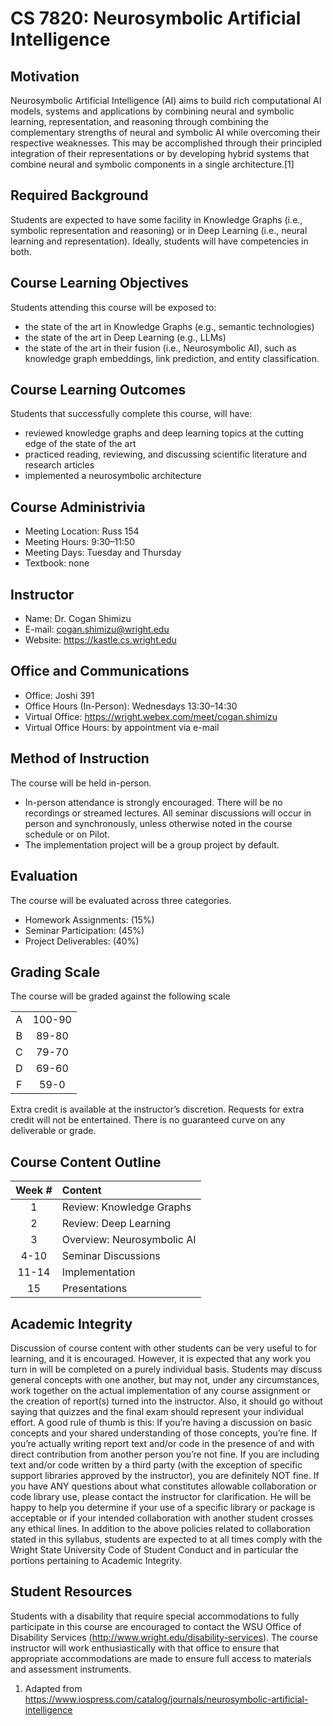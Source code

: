 # CS 7820: Neurosymbolic Artificial Intelligence

## Motivation

Neurosymbolic Artificial Intelligence (AI) aims to build rich
computational AI models, systems and applications by combining neural
and symbolic learning, representation, and reasoning through combining
the complementary strengths of neural and symbolic AI while overcoming
their respective weaknesses. This may be accomplished through their
principled integration of their representations or by developing hybrid
systems that combine neural and symbolic components in a single
architecture.\[1\]

## Required Background

Students are expected to have some facility in Knowledge Graphs (i.e.,
symbolic representation and reasoning) or in Deep Learning (i.e., neural
learning and representation). Ideally, students will have competencies
in both.

## Course Learning Objectives
Students attending this course will be exposed to:
* the state of the art in Knowledge Graphs (e.g., semantic technologies)
* the state of the art in Deep Learning (e.g., LLMs)
* the state of the art in their fusion (i.e., Neurosymbolic AI), such as
knowledge graph embeddings, link prediction, and entity classification.

## Course Learning Outcomes
Students that successfully complete this course, will have:
* reviewed knowledge graphs and deep learning topics at the cutting edge
of the state of the art
* practiced reading, reviewing, and discussing scientific literature and
research articles
* implemented a neurosymbolic architecture

## Course Administrivia
* Meeting Location: Russ 154
* Meeting Hours: 9:30–11:50
* Meeting Days: Tuesday and Thursday
* Textbook: none

## Instructor
* Name: Dr. Cogan Shimizu
* E-mail: [cogan.shimizu@wright.edu](cogan.shimizu@wright.edu)
* Website: <https://kastle.cs.wright.edu>

## Office and Communications
* Office: Joshi 391
* Office Hours (In-Person): Wednesdays 13:30–14:30
* Virtual Office: <https://wright.webex.com/meet/cogan.shimizu>
* Virtual Office Hours: by appointment via e-mail

## Method of Instruction
The course will be held in-person.
* In-person attendance is strongly encouraged. There will be no recordings
or streamed lectures. All seminar discussions will occur in person and
synchronously, unless otherwise noted in the course schedule or on
Pilot.
* The implementation project will be a group project by default.

## Evaluation
The course will be evaluated across three categories.
* Homework Assignments: \(15\%\)
* Seminar Participation: \(45\%\)
* Project Deliverables: \(40\%\)

## Grading Scale
The course will be graded against the following scale

|   |        |
| :-: | :----: |
| A | 100-90 |
| B | 89-80  |
| C | 79-70  |
| D | 69-60  |
| F |  59-0  |

Extra credit is available at the instructor’s discretion. Requests for
extra credit will not be entertained. There is no guaranteed curve on
any deliverable or grade.

## Course Content Outline

| **Week \#** | **Content**                |
| :---------: | :------------------------- |
|      1      | Review: Knowledge Graphs   |
|      2      | Review: Deep Learning      |
|      3      | Overview: Neurosymbolic AI |
|    4-10     | Seminar Discussions        |
|    11-14    | Implementation             |
|     15      | Presentations              |

## Academic Integrity

Discussion of course content with other students can be very useful to
for learning, and it is encouraged. However, it is expected that any
work you turn in will be completed on a purely individual basis.
Students may discuss general concepts with one another, but may not,
under any circumstances, work together on the actual implementation of
any course assignment or the creation of report(s) turned into the
instructor. Also, it should go without saying that quizzes and the final
exam should represent your individual effort. A good rule of thumb is
this: If you’re having a discussion on basic concepts and your shared
understanding of those concepts, you’re fine. If you’re actually writing
report text and/or code in the presence of and with direct contribution
from another person you’re not fine. If you are including text and/or
code written by a third party (with the exception of specific support
libraries approved by the instructor), you are definitely NOT fine. If
you have ANY questions about what constitutes allowable collaboration or
code library use, please contact the instructor for clarification. He
will be happy to help you determine if your use of a specific library or
package is acceptable or if your intended collaboration with another
student crosses any ethical lines. In addition to the above policies
related to collaboration stated in this syllabus, students are expected
to at all times comply with the Wright State University Code of Student
Conduct and in particular the portions pertaining to Academic Integrity.

## Student Resources

Students with a disability that require special accommodations to fully
participate in this course are encouraged to contact the WSU Office of
Disability Services (<http://www.wright.edu/disability-services>). The
course instructor will work enthusiastically with that office to ensure
that appropriate accommodations are made to ensure full access to
materials and assessment instruments.

1.  Adapted from
    <https://www.iospress.com/catalog/journals/neurosymbolic-artificial-intelligence>
